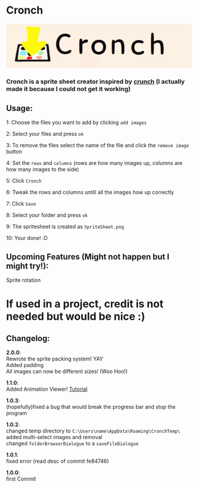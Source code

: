 # Cronch

![Cronch](Cronch/Resources/cronch.gif)

### Cronch is a sprite sheet creator inspired by [crunch](https://github.com/ChevyRay/crunch) (I actually made it because I could not get it working)

## Usage:

1: Choose the files you want to add by clicking `add images`

2: Select your files and press `ok`

3: To remove the files select the name of the file and click the `remove image` button

4: Set the `rows` and `columns` (rows are how many images up, columns are how many images to the side)

5: Click `Cronch`

6: Tweak the rows and columns untill all the images how up correctly

7: Click `Save`

8: Select your folder and press `ok`

9: The spritesheet is created as `SpriteSheet.png`

10: Your done! :D


## Upcoming Features (Might not happen but I might try!):

Sprite rotation

# If used in a project, credit is not needed but would be nice :)

## Changelog:

**2.0.0**:<br>
Rewrote the sprite packing system! YAY<br>
Added padding<br>
All images can now be different sizes! (Woo Hoo!)

**1.1.0**:<br>
Added Animation Viewer! [Tutorial](Cronch/Releases/1.1.0/README.md)

**1.0.3**:<br>
(hopefully)fixed a bug that would break the progress bar and stop the program

**1.0.2**: <br>
changed temp directory to `C:\Users\name\AppData\Roaming\CronchTemp\`<br>
added multi-select images and removal<br>
changed `folderBrowserDialogue` to a `saveFileDialogue`

**1.0.1**:<br>
fixed error (read desc of commit fe84746)

**1.0.0**:<br>
first Commit
